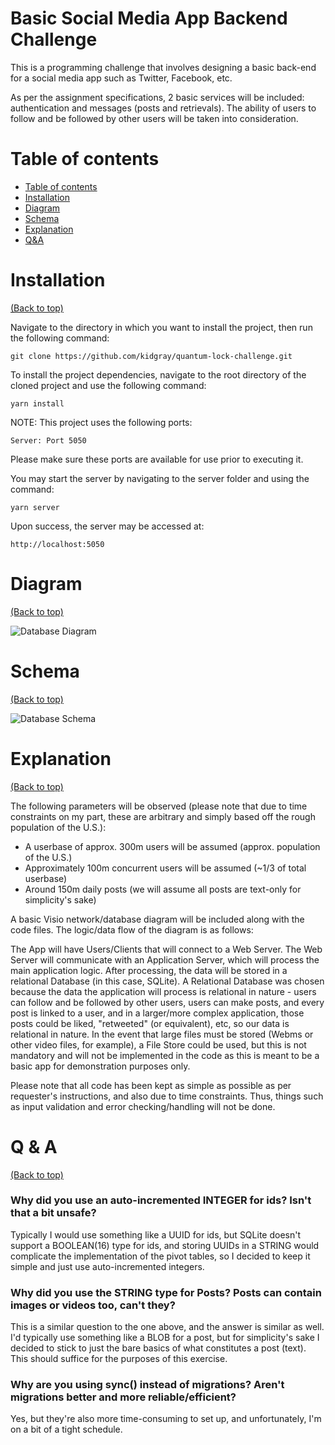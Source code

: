 # Basic Social Media App Backend Challenge

This is a programming challenge that involves designing a basic back-end for a social media app such as Twitter, Facebook, etc.

As per the assignment specifications, 2 basic services will be included: authentication and messages (posts and retrievals). The ability of users to follow and be followed
by other users will be taken into consideration.

# Table of contents
- [Table of contents](#table-of-contents)
- [Installation](#installation)
- [Diagram](#diagram)
- [Schema](#schema)
- [Explanation](#explanation)
- [Q&A](#q%20&%20a)

# Installation
[(Back to top)](#table-of-contents)

Navigate to the directory in which you want to install the project, then run the following command:

```git clone https://github.com/kidgray/quantum-lock-challenge.git```

To install the project dependencies, navigate to the root directory of the cloned project and use
the following command:

```yarn install```

NOTE: This project uses the following ports:

    Server: Port 5050

Please make sure these ports are available for use prior to executing it.

You may start the server by navigating to the server folder and using the command:

```yarn server```

Upon success, the server may be accessed at:

    http://localhost:5050

# Diagram
[(Back to top)](#table-of-contents)

![Database Diagram](Database%20Diagram.png?raw=true "Database Diagram")

# Schema
[(Back to top)](#table-of-contents)

![Database Schema](./Database%20Schema.png?raw=true "Database Schema")
# Explanation
[(Back to top)](#table-of-contents)

The following parameters will be observed (please note that due to time constraints on my part, these are arbitrary and simply based off the rough population of the U.S.):

- A userbase of approx. 300m users will be assumed (approx. population of the U.S.)
- Approximately 100m concurrent users will be assumed (~1/3 of total userbase)
- Around 150m daily posts (we will assume all posts are text-only for simplicity's sake)

A basic Visio network/database diagram will be included along with the code files. The logic/data flow of the diagram is as follows:

The App will have Users/Clients that will connect to a Web Server. The Web Server will communicate with an Application Server, 
which will process the main application logic. After processing, the data will be stored in a relational Database (in this case, SQLite). A Relational Database
was chosen because the data the application will process is relational in nature - users can follow and be followed by other users, users can make posts, and
every post is linked to a user, and in a larger/more complex application, those posts could be liked, "retweeted" (or equivalent), etc, so our data is relational
in nature. In the event that large files must be stored (Webms or other video files, for example), a File Store could be used, but this is not mandatory and will
not be implemented in the code as this is meant to be a basic app for demonstration purposes only.

Please note that all code has been kept as simple as possible as per requester's instructions, and also due to time constraints. Thus, things such as input validation
and error checking/handling will not be done.

# Q & A
[(Back to top)](#table-of-contents)

### Why did you use an auto-incremented INTEGER for ids? Isn't that a bit unsafe?

Typically I would use something like a UUID for ids, but SQLite doesn't support a BOOLEAN(16) type for ids, and storing UUIDs in a STRING
would complicate the implementation of the pivot tables, so I decided to keep it simple and just use auto-incremented integers.

### Why did you use the STRING type for Posts? Posts can contain images or videos too, can't they?

This is a similar question to the one above, and the answer is similar as well. I'd typically use something like a BLOB for a post,
but for simplicity's sake I decided to stick to just the bare basics of what constitutes a post (text). This should suffice for the 
purposes of this exercise.

### Why are you using sync() instead of migrations? Aren't migrations better and more reliable/efficient?

Yes, but they're also more time-consuming to set up, and unfortunately, I'm on a bit of a tight schedule.


